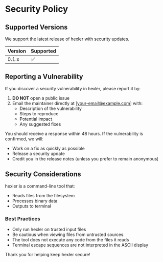 # Security Policy

## Supported Versions

We support the latest release of hexler with security updates.

| Version | Supported          |
| ------- | ------------------ |
| 0.1.x   | :white_check_mark: |

## Reporting a Vulnerability

If you discover a security vulnerability in hexler, please report it by:

1. **DO NOT** open a public issue
2. Email the maintainer directly at [your-email@example.com] with:
   - Description of the vulnerability
   - Steps to reproduce
   - Potential impact
   - Any suggested fixes

You should receive a response within 48 hours. If the vulnerability is confirmed, we will:

- Work on a fix as quickly as possible
- Release a security update
- Credit you in the release notes (unless you prefer to remain anonymous)

## Security Considerations

hexler is a command-line tool that:
- Reads files from the filesystem
- Processes binary data
- Outputs to terminal

### Best Practices

- Only run hexler on trusted input files
- Be cautious when viewing files from untrusted sources
- The tool does not execute any code from the files it reads
- Terminal escape sequences are not interpreted in the ASCII display

Thank you for helping keep hexler secure!
